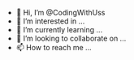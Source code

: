 - 👋 Hi, I’m @CodingWithUss
- 👀 I’m interested in ...
- 🌱 I’m currently learning ...
- 💞️ I’m looking to collaborate on ...
- 📫 How to reach me ...

<!---
CodingWithUss/CodingWithUss is a ✨ special ✨ repository because its `README.md` (this file) appears on your GitHub profile.
You can click the Preview link to take a look at your changes.
--->
